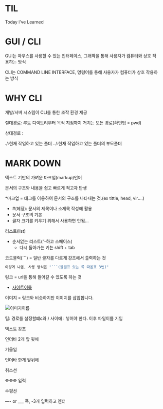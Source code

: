 # TIL
Today I've Learned


# GUI / CLI

GUI는 마우스를 사용할 수 있는 인터페이스, 그래픽을 통해 사용자가 컴퓨터와 상호 작용하는 방식

CLI는 COMMAND LINE INTERFACE, 명령어를 통해 사용자가 컴퓨터가 상호 작용하는 방식

# WHY CLI

개발/서버 시스템이 CLI를 통한 조작 환경 제공

절대경로: 루트 디렉토리부터 목적 지점까지 거치는 모든 경로(확인법 = pwd)

상대경로 : 

./:현재 작업하고 있는 폴더    ../:현재 작업하고 있는 폴더의 부모폴더

# MARK DOWN

텍스트 기반의 가벼운 마크업(markup)언어

문서의 구조와 내용을 쉽고 빠르게 적고자 탄생

 *마크업 = 태그를 이용하여 문서의 구조를 나타내는 것.(ex tittle, head, vir….)

- #(헤딩): 문서의 제목이나 소제목 작성에 활용
- 문서 구조의 기본
- 글자 크기를 키우기 위해서 사용하면 안됨…

리스트(list)

- 순서없는 리스트(”-하고 스페이스)
    - 다시 돌아가는 키는 shift + tab

코드블럭(```) = 일반 글자를 다르게 강조해서 출력하는 것

```jsx
이렇게 나옴, 사용 방식은 "```(물결표 있는 쪽 따옴표 3번)"

```

링크 = url을 통해 들어갈 수 있도록 하는 것

- [사이트이름](url)

이미지 = 링크와 비슷하지만 이미지를 삽입합니다.

![이미지이름](url)

팁: 경로를 설정할떄c와 / 사이에 : 넣어야 한다. 이후 파일이름 기입

텍스트 강조

언더바 2개 앞 뒷에

기울임

언더바 한개 앞뒤에

취소선

~~ㅌㅌㅌ~~ 입력

수평선

 —- or ___ 즉, -3개 입력하고 엔터